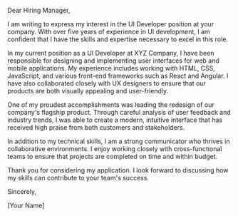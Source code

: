 Dear Hiring Manager,

I am writing to express my interest in the UI Developer position at your company. With over five years of experience in UI development, I am confident that I have the skills and expertise necessary to excel in this role.

In my current position as a UI Developer at XYZ Company, I have been responsible for designing and implementing user interfaces for web and mobile applications. My experience includes working with HTML, CSS, JavaScript, and various front-end frameworks such as React and Angular. I have also collaborated closely with UX designers to ensure that our products are both visually appealing and user-friendly.

One of my proudest accomplishments was leading the redesign of our company's flagship product. Through careful analysis of user feedback and industry trends, I was able to create a modern, intuitive interface that has received high praise from both customers and stakeholders.

In addition to my technical skills, I am a strong communicator who thrives in collaborative environments. I enjoy working closely with cross-functional teams to ensure that projects are completed on time and within budget.

Thank you for considering my application. I look forward to discussing how my skills can contribute to your team's success.

Sincerely,

[Your Name]
